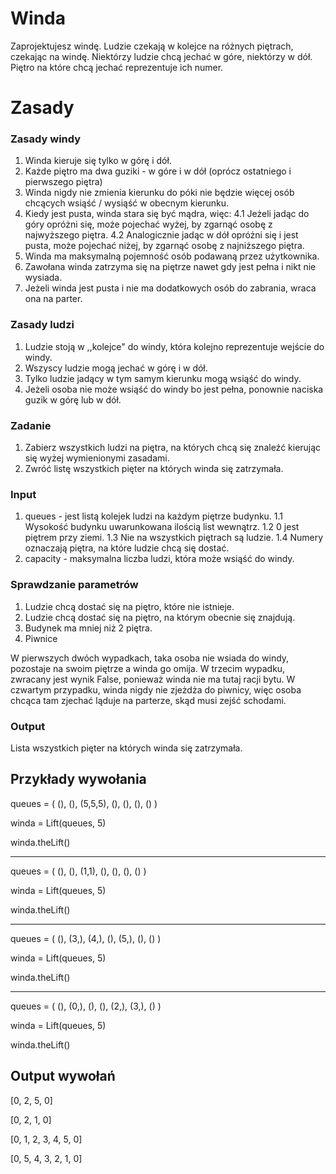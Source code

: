 # Winda

Zaprojektujesz windę.
Ludzie czekają w kolejce na różnych piętrach, czekając na windę.
Niektórzy ludzie chcą jechać w góre, niektórzy w dół.
Piętro na które chcą jechać reprezentuje ich numer.

# Zasady
### Zasady windy
1. Winda kieruje się tylko w górę i dół.
2. Każde piętro ma dwa guziki - w góre i w dół (oprócz ostatniego i pierwszego piętra)
3. Winda nigdy nie zmienia kierunku do póki nie będzie więcej osób chcących wsiąść / wysiąść w obecnym kierunku.
4. Kiedy jest pusta, winda stara się być mądra, więc:
4.1 Jeżeli jadąc do góry opróżni się, może pojechać wyżej, by zgarnąć osobę z najwyższego piętra.
4.2 Analogicznie jadąc w dół opróżni się i jest pusta, może pojechać niżej, by zgarnąć osobę z najniższego piętra.
5. Winda ma maksymalną pojemność osób podawaną przez użytkownika.
6. Zawołana winda zatrzyma się na piętrze nawet gdy jest pełna i nikt nie wysiada.
7. Jeżeli winda jest pusta i nie ma dodatkowych osób do zabrania, wraca ona na parter.

### Zasady ludzi
1. Ludzie stoją w ,,kolejce" do windy, która kolejno reprezentuje wejście do windy.
2. Wszyscy ludzie mogą jechać w górę i w dół.
3. Tylko ludzie jadący w tym samym kierunku mogą wsiąść do windy.
4. Jeżeli osoba nie może wsiąść do windy bo jest pełna, ponownie naciska guzik w górę lub w dół.

### Zadanie
1. Zabierz wszystkich ludzi na piętra, na których chcą się znaleźć kierując się wyżej wymienionymi zasadami.
2. Zwróć listę wszystkich pięter na których winda się zatrzymała.

### Input
1. queues - jest listą kolejek ludzi na każdym piętrze budynku.
1.1 Wysokość budynku uwarunkowana ilością list wewnątrz.
1.2 0 jest piętrem przy ziemi.
1.3 Nie na wszystkich piętrach są ludzie.
1.4 Numery oznaczają piętra, na które ludzie chcą się dostać.
2. capacity - maksymalna liczba ludzi, która może wsiąść do windy.

### Sprawdzanie parametrów
1. Ludzie chcą dostać się na piętro, które nie istnieje.
2. Ludzie chcą dostać się na piętro, na którym obecnie się znajdują.
3. Budynek ma mniej niż 2 piętra.
4. Piwnice

W pierwszych dwóch wypadkach, taka osoba nie wsiada do windy, pozostaje na swoim piętrze a winda go omija.
W trzecim wypadku, zwracany jest wynik False, ponieważ winda nie ma tutaj racji bytu.
W czwartym przypadku, winda nigdy nie zjeżdża do piwnicy, więc osoba chcąca tam zjechać ląduje na parterze, skąd musi zejść schodami.

### Output
Lista wszystkich pięter na których winda się zatrzymała.

## Przykłady wywołania
queues = ( (),   (),    (5,5,5), (),   (),    (),    () )

winda = Lift(queues, 5)

winda.theLift()

------------
queues = ( (),   (),    (1,1),   (),   (),    (),    () )

winda = Lift(queues, 5)

winda.theLift()

------------
queues = ( (),   (3,),  (4,),    (),   (5,),  (),    () )

winda = Lift(queues, 5)

winda.theLift()

------------
queues = ( (),   (0,),  (),      (),   (2,),  (3,),  () )

winda = Lift(queues, 5)

winda.theLift()

## Output wywołań
[0, 2, 5, 0] 

[0, 2, 1, 0]

[0, 1, 2, 3, 4, 5, 0]

[0, 5, 4, 3, 2, 1, 0]
